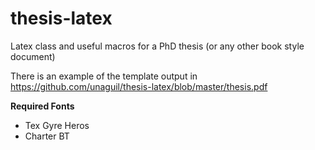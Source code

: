 thesis-latex
============

Latex class and useful macros for a PhD thesis (or any other book style document)

There is an example of the template output in https://github.com/unaguil/thesis-latex/blob/master/thesis.pdf

**Required Fonts**

  * Tex Gyre Heros
  * Charter BT
